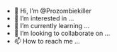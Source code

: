 - 👋 Hi, I’m @Prozombiekiller
- 👀 I’m interested in ...
- 🌱 I’m currently learning ...
- 💞️ I’m looking to collaborate on ...
- 📫 How to reach me ...

<!---
Prozombiekiller/Prozombiekiller is a ✨ special ✨ repository because its `README.md` (this file) appears on your GitHub profile.
You can click the Preview link to take a look at your changes.
--->
